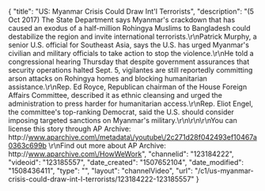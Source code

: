 {
    "title": "US: Myanmar Crisis Could Draw Int'l Terrorists",
    "description": "(5 Oct 2017) The State Department says Myanmar's crackdown that has caused an exodus of a half-million Rohingya Muslims to Bangladesh could destabilize the region and invite international terrorists.\r\nPatrick Murphy, a senior U.S. official for Southeast Asia, says the U.S. has urged Myanmar's civilian and military officials to take action to stop the violence.\r\nHe told a congressional hearing Thursday that despite government assurances that security operations halted Sept. 5, vigilantes are still reportedly committing arson attacks on Rohingya homes and blocking humanitarian assistance.\r\nRep. Ed Royce, Republican chairman of the House Foreign Affairs Committee, described it as ethnic cleansing and urged the administration to press harder for humanitarian access.\r\nRep. Eliot Engel, the committee's top-ranking Democrat, said the U.S. should consider imposing targeted sanctions on Myanmar's military.\r\n\r\n\r\nYou can license this story through AP Archive: http:\/\/www.aparchive.com\/metadata\/youtube\/2c271d28f042493ef10467a0363c699b \r\nFind out more about AP Archive: http:\/\/www.aparchive.com\/HowWeWork",
    "channelid": "123184222",
    "videoid": "123185557",
    "date_created": "1507652104",
    "date_modified": "1508436411",
    "type": "",
    "layout": "channelVideo",
    "url": "\/c1\/us-myanmar-crisis-could-draw-int-l-terrorists\/123184222-123185557"
}
